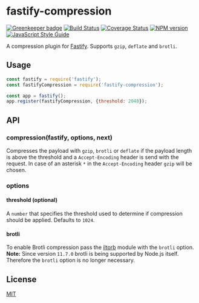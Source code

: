# fastify-compression

[![Greenkeeper badge](https://badges.greenkeeper.io/SerayaEryn/fastify-compression.svg)](https://greenkeeper.io/)
[![Build Status](https://travis-ci.org/SerayaEryn/fastify-compression.svg?branch=master)](https://travis-ci.org/SerayaEryn/fastify-compression)
[![Coverage Status](https://coveralls.io/repos/github/SerayaEryn/fastify-compression/badge.svg?branch=master)](https://coveralls.io/github/SerayaEryn/fastify-compression?branch=master)
[![NPM version](https://img.shields.io/npm/v/fastify-compression.svg?style=flat)](https://www.npmjs.com/package/fastify-compression)
[![JavaScript Style Guide](https://img.shields.io/badge/code_style-standard-brightgreen.svg)](https://standardjs.com)

A compression plugin for [Fastify](http://fastify.io/). Supports `gzip`, `deflate` and `brotli`.

## Usage

```js
const fastify = require('fastify');
const fastifyCompression = require('fastify-compression');

const app = fastify();
app.register(fastifyCompression, {threshold: 2048});
```

## API
### compression(fastify, options, next)
Compresses the payload with `gzip`, `brotli` or `deflate` if the payload length is above the threshold and a `Accept-Encoding` header is send with the request. In case of an asterisk `*` in the `Accept-Encoding` header `gzip` will be chosen.
### options
#### threshold (optional)
A `number` that specifies the threshold used to determine if compression should be applied. Defaults to `1024`.
#### brotli
To enable Brotli compression pass the [iltorb](https://www.npmjs.com/package/iltorb) module with the `brotli` option.<br>
**Note:**  Since version `11.7.0` brotli is being supported by Node.js itself. Therefore the `brotli` option is no longer necessary.

## License

[MIT](./LICENSE)
